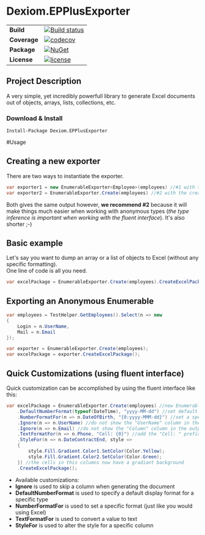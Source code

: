 # Dexiom.EPPlusExporter


|  |  |
| --- | --- |
| **Build** | [![Build status](https://ci.appveyor.com/api/projects/status/pbnru8yvomkpov5u?svg=true)](https://ci.appveyor.com/project/jpare/dexiom-epplusexporter) |
| **Coverage** | [![codecov](https://codecov.io/gh/Dexiom/Dexiom.EPPlusExporter/branch/master/graph/badge.svg)](https://codecov.io/gh/Dexiom/Dexiom.EPPlusExporter) |
| **Package** | [![NuGet](https://img.shields.io/nuget/v/Dexiom.EPPlusExporter.svg)](https://www.nuget.org/packages/Dexiom.EPPlusExporter/) |
| **License** | [![license](https://img.shields.io/github/license/Dexiom/Dexiom.EPPlusExporter.svg)](https://github.com/Dexiom/Dexiom.EPPlusExporter/blob/master/LICENSE) |


Project Description
-------------------
A very simple, yet incredibly powerfull library to generate Excel documents out of objects, arrays, lists, collections, etc.

### Download & Install

```
Install-Package Dexiom.EPPlusExporter
```

#Usage

## Creating a new exporter
There are two ways to instantiate the exporter.
```csharp
var exporter1 = new EnumerableExporter<Employee>(employees) //#1 with the standard contructor
var exporter2 = EnumerableExporter.Create(employees) //#2 with the create method using type inference
```
Both gives the same output however, **we recommend #2** because it will make things much easier when working with anonymous types (*the type inference is important when working with the fluent interface*). It's also shorter ;-)

## Basic example
Let's say you want to dump an array or a list of objects to Excel (without any specific formatting).  
One line of code is all you need.

```csharp
var excelPackage = EnumerableExporter.Create(employees).CreateExcelPackage();
```

## Exporting an Anonymous Enumerable

```csharp
var employees = TestHelper.GetEmployees().Select(n => new
{
	Login = n.UserName,
	Mail = n.Email
});

var exporter = EnumerableExporter.Create(employees);
var excelPackage = exporter.CreateExcelPackage();
```

## Quick Customizations (using fluent interface)
Quick customization can be accomplished by using the fluent interface like this:

```csharp
var excelPackage = EnumerableExporter.Create(employees) //new EnumerableExporter<Employee>(employees)
	.DefaultNumberFormat(typeof(DateTime), "yyyy-MM-dd") //set default format for all DateTime columns
	.NumberFormatFor(n => n.DateOfBirth, "{0:yyyy-MMM-dd}") //set a specific format for the "DateOfBirth"
	.Ignore(n => n.UserName) //do not show the "UserName" column in the output
	.Ignore(n => n.Email) //do not show the "Column" column in the output
	.TextFormatFor(n => n.Phone, "Cell: {0}") //add the "Cell: " prefix to the value
	.StyleFor(n => n.DateContractEnd, style =>
	{
	    style.Fill.Gradient.Color1.SetColor(Color.Yellow);
	    style.Fill.Gradient.Color2.SetColor(Color.Green);
	}) //the cells in this columns now have a gradiant background
	.CreateExcelPackage();
```

* Available customizations:
 * **Ignore** is used to skip a column when generating the document
 * **DefaultNumberFormat** is used to specify a default display format for a specific type
 * **NumberFormatFor** is used to set a specific format (just like you would using Excel)
 * **TextFormatFor** is used to convert a value to text
 * **StyleFor** is used to alter the style for a specific column
